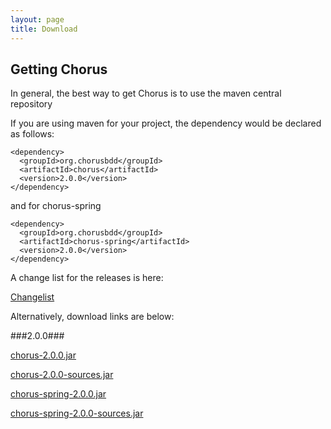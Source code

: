 ```yaml
---
layout: page
title: Download
---
```


## Getting Chorus

In general, the best way to get Chorus is to use the maven central repository

If you are using maven for your project, the dependency would be declared as follows:

    <dependency>
      <groupId>org.chorusbdd</groupId>
      <artifactId>chorus</artifactId>
      <version>2.0.0</version>
    </dependency>

and for chorus-spring

    <dependency>
      <groupId>org.chorusbdd</groupId>
      <artifactId>chorus-spring</artifactId>
      <version>2.0.0</version>
    </dependency>
    
A change list for the releases is here:
    
[Changelist](/pages/Resources/Changelist)

Alternatively, download links are below:

###2.0.0###

[chorus-2.0.0.jar](http://search.maven.org/remotecontent?filepath=org/chorusbdd/chorus/2.0.0/chorus-2.0.0.jar)

[chorus-2.0.0-sources.jar](http://search.maven.org/remotecontent?filepath=org/chorusbdd/chorus/2.0.0/chorus-2.0.0-sources.jar)

[chorus-spring-2.0.0.jar](http://search.maven.org/remotecontent?filepath=org/chorusbdd/chorus-spring/2.0.0/chorus-spring-2.0.0.jar)

[chorus-spring-2.0.0-sources.jar](http://search.maven.org/remotecontent?filepath=org/chorusbdd/chorus-spring/2.0.0/chorus-spring-2.0.0-sources.jar)



